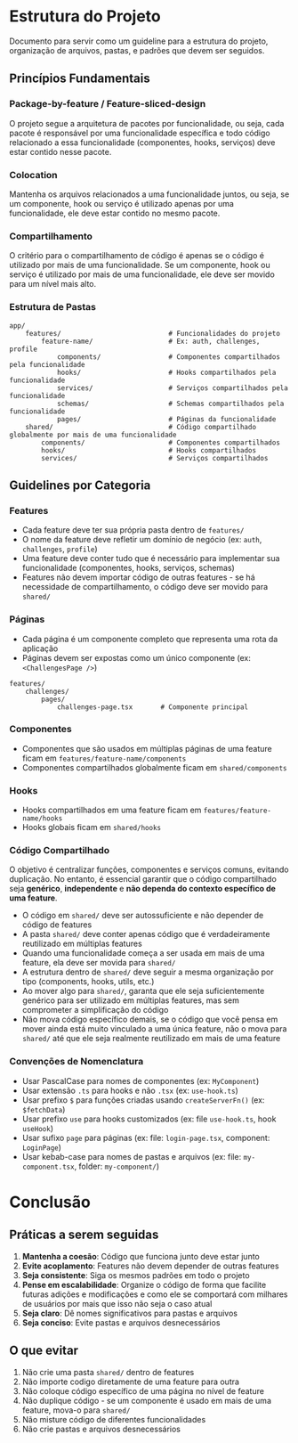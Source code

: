 # Estrutura do Projeto

Documento para servir como um guideline para a estrutura do projeto, organização de arquivos, pastas, e padrões que devem ser seguidos.

## Princípios Fundamentais

### Package-by-feature / Feature-sliced-design

O projeto segue a arquitetura de pacotes por funcionalidade, ou seja, cada pacote é responsável por uma funcionalidade específica e todo código relacionado a essa funcionalidade (componentes, hooks, serviços) deve estar contido nesse pacote.

### Colocation

Mantenha os arquivos relacionados a uma funcionalidade juntos, ou seja, se um componente, hook ou serviço é utilizado apenas por uma funcionalidade, ele deve estar contido no mesmo pacote.

### Compartilhamento

O critério para o compartilhamento de código é apenas se o código é utilizado por mais de uma funcionalidade. Se um componente, hook ou serviço é utilizado por mais de uma funcionalidade, ele deve ser movido para um nível mais alto.

### Estrutura de Pastas

```
app/
    features/                           # Funcionalidades do projeto
        feature-name/                   # Ex: auth, challenges, profile
            components/                 # Componentes compartilhados pela funcionalidade
            hooks/                      # Hooks compartilhados pela funcionalidade
            services/                   # Serviços compartilhados pela funcionalidade
            schemas/                    # Schemas compartilhados pela funcionalidade
            pages/                      # Páginas da funcionalidade
    shared/                             # Código compartilhado globalmente por mais de uma funcionalidade
        components/                     # Componentes compartilhados
        hooks/                          # Hooks compartilhados
        services/                       # Serviços compartilhados
```

## Guidelines por Categoria

### Features

- Cada feature deve ter sua própria pasta dentro de `features/`
- O nome da feature deve refletir um domínio de negócio (ex: `auth`, `challenges`, `profile`)
- Uma feature deve conter tudo que é necessário para implementar sua funcionalidade (componentes, hooks, serviços, schemas)
- Features não devem importar código de outras features - se há necessidade de compartilhamento, o código deve ser movido para `shared/`

### Páginas

- Cada página é um componente completo que representa uma rota da aplicação
- Páginas devem ser expostas como um único componente (ex: `<ChallengesPage />`)

```
features/
    challenges/
        pages/
            challenges-page.tsx       # Componente principal
```

### Componentes

- Componentes que são usados em múltiplas páginas de uma feature ficam em `features/feature-name/components`
- Componentes compartilhados globalmente ficam em `shared/components`

### Hooks

- Hooks compartilhados em uma feature ficam em `features/feature-name/hooks`
- Hooks globais ficam em `shared/hooks`

### Código Compartilhado

O objetivo é centralizar funções, componentes e serviços comuns, evitando duplicação. No entanto, é essencial garantir que o código compartilhado seja **genérico**, **independente** e **não dependa do contexto específico de uma feature**.

- O código em `shared/` deve ser autossuficiente e não depender de código de features
- A pasta `shared/` deve conter apenas código que é verdadeiramente reutilizado em múltiplas features
- Quando uma funcionalidade começa a ser usada em mais de uma feature, ela deve ser movida para `shared/`
- A estrutura dentro de `shared/` deve seguir a mesma organização por tipo (components, hooks, utils, etc.)
- Ao mover algo para `shared/`, garanta que ele seja suficientemente genérico para ser utilizado em múltiplas features, mas sem comprometer a simplificação do código
- Não mova código específico demais, se o código que você pensa em mover ainda está muito vinculado a uma única feature, não o mova para `shared/` até que ele seja realmente reutilizado em mais de uma feature

### Convenções de Nomenclatura

- Usar PascalCase para nomes de componentes (ex: `MyComponent`)
- Usar extensão `.ts` para hooks e não `.tsx` (ex: `use-hook.ts`)
- Usar prefixo `$` para funções criadas usando `createServerFn()` (ex: `$fetchData`)
- Usar prefixo `use` para hooks customizados (ex: file `use-hook.ts`, hook `useHook`)
- Usar sufixo `page` para páginas (ex: file: `login-page.tsx`, component: `LoginPage`)
- Usar kebab-case para nomes de pastas e arquivos (ex: file: `my-component.tsx`, folder: `my-component/`)

# Conclusão

## Práticas a serem seguidas

1. **Mantenha a coesão**: Código que funciona junto deve estar junto
2. **Evite acoplamento**: Features não devem depender de outras features
3. **Seja consistente**: Siga os mesmos padrões em todo o projeto
4. **Pense em escalabilidade**: Organize o código de forma que facilite futuras adições e modificações e como ele se comportará com milhares de usuários por mais que isso não seja o caso atual
5. **Seja claro**: Dê nomes significativos para pastas e arquivos
6. **Seja conciso**: Evite pastas e arquivos desnecessários

## O que evitar

1. Não crie uma pasta `shared/` dentro de features
2. Não importe codigo diretamente de uma feature para outra
3. Não coloque código específico de uma página no nível de feature
4. Não duplique código - se um componente é usado em mais de uma feature, mova-o para `shared/`
5. Não misture código de diferentes funcionalidades
6. Não crie pastas e arquivos desnecessários
